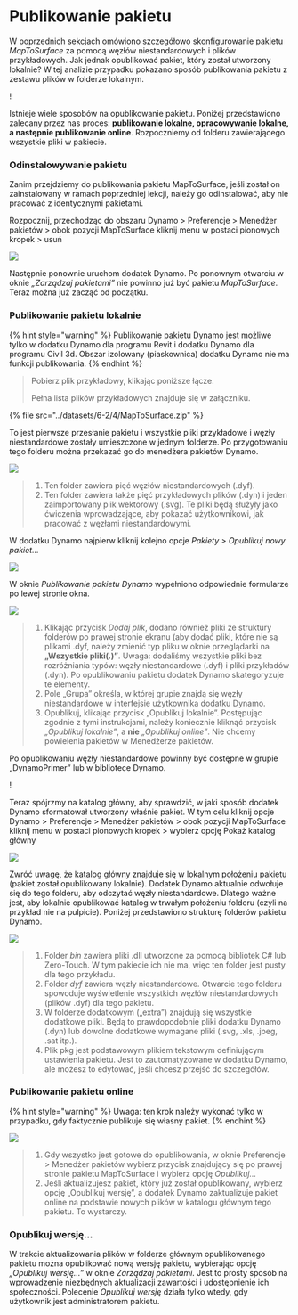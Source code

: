 # Publikowanie pakietu

W poprzednich sekcjach omówiono szczegółowo skonfigurowanie pakietu _MapToSurface_ za pomocą węzłów niestandardowych i plików przykładowych. Jak jednak opublikować pakiet, który został utworzony lokalnie? W tej analizie przypadku pokazano sposób publikowania pakietu z zestawu plików w folderze lokalnym.

\![](<../images/6-2/3/develop package - custom nodes 01 (1) (1).jpg>)

Istnieje wiele sposobów na opublikowanie pakietu. Poniżej przedstawiono zalecany przez nas proces: **publikowanie lokalne, opracowywanie lokalne, a następnie publikowanie online**. Rozpoczniemy od folderu zawierającego wszystkie pliki w pakiecie.

### Odinstalowywanie pakietu

Zanim przejdziemy do publikowania pakietu MapToSurface, jeśli został on zainstalowany w ramach poprzedniej lekcji, należy go odinstalować, aby nie pracować z identycznymi pakietami.

Rozpocznij, przechodząc do obszaru Dynamo > Preferencje > Menedżer pakietów > obok pozycji MapToSurface kliknij menu w postaci pionowych kropek > usuń

![](../images/6-2/4/publishapackage-deletepackage.jpg)

Następnie ponownie uruchom dodatek Dynamo. Po ponownym otwarciu w oknie _„Zarządzaj pakietami”_ nie powinno już być pakietu _MapToSurface_. Teraz można już zacząć od początku.

### Publikowanie pakietu lokalnie

{% hint style="warning" %} Publikowanie pakietu Dynamo jest możliwe tylko w dodatku Dynamo dla programu Revit i dodatku Dynamo dla programu Civil 3d. Obszar izolowany (piaskownica) dodatku Dynamo nie ma funkcji publikowania. {% endhint %}

> Pobierz plik przykładowy, klikając poniższe łącze.
>
> Pełna lista plików przykładowych znajduje się w załączniku.

{% file src="../datasets/6-2/4/MapToSurface.zip" %}

To jest pierwsze przesłanie pakietu i wszystkie pliki przykładowe i węzły niestandardowe zostały umieszczone w jednym folderze. Po przygotowaniu tego folderu można przekazać go do menedżera pakietów Dynamo.

![](../images/6-2/4/publishapackage-publishlocally01.jpg)

> 1. Ten folder zawiera pięć węzłów niestandardowych (.dyf).
> 2. Ten folder zawiera także pięć przykładowych plików (.dyn) i jeden zaimportowany plik wektorowy (.svg). Te pliki będą służyły jako ćwiczenia wprowadzające, aby pokazać użytkownikowi, jak pracować z węzłami niestandardowymi.

W dodatku Dynamo najpierw kliknij kolejno opcje _Pakiety > Opublikuj nowy pakiet..._

![](../images/6-2/4/publishapackage-publishlocally02.jpg)

W oknie _Publikowanie pakietu Dynamo_ wypełniono odpowiednie formularze po lewej stronie okna.

![](../images/6-2/4/publishapackage-publishlocally03.jpg)

> 1. Klikając przycisk _Dodaj plik_, dodano również pliki ze struktury folderów po prawej stronie ekranu (aby dodać pliki, które nie są plikami .dyf, należy zmienić typ pliku w oknie przeglądarki na **„Wszystkie pliki(**_**.**_**)”**. Uwaga: dodaliśmy wszystkie pliki bez rozróżniania typów: węzły niestandardowe (.dyf) i pliki przykładów (.dyn). Po opublikowaniu pakietu dodatek Dynamo skategoryzuje te elementy.
> 2. Pole „Grupa” określa, w której grupie znajdą się węzły niestandardowe w interfejsie użytkownika dodatku Dynamo.
> 3. Opublikuj, klikając przycisk „Opublikuj lokalnie”. Postępując zgodnie z tymi instrukcjami, należy koniecznie kliknąć przycisk _„Opublikuj lokalnie”_, a **nie** _„Opublikuj online”_. Nie chcemy powielenia pakietów w Menedżerze pakietów.

Po opublikowaniu węzły niestandardowe powinny być dostępne w grupie „DynamoPrimer” lub w bibliotece Dynamo.

\![](<../images/6-2/3/develop package - install package 02 (1) (1).jpg>)

Teraz spójrzmy na katalog główny, aby sprawdzić, w jaki sposób dodatek Dynamo sformatował utworzony właśnie pakiet. W tym celu kliknij opcje Dynamo > Preferencje > Menedżer pakietów > obok pozycji MapToSurface kliknij menu w postaci pionowych kropek > wybierz opcję Pokaż katalog główny

![](../images/6-2/4/publishapackage-publishlocally05.jpg)

Zwróć uwagę, że katalog główny znajduje się w lokalnym położeniu pakietu (pakiet został opublikowany lokalnie). Dodatek Dynamo aktualnie odwołuje się do tego folderu, aby odczytać węzły niestandardowe. Dlatego ważne jest, aby lokalnie opublikować katalog w trwałym położeniu folderu (czyli na przykład nie na pulpicie). Poniżej przedstawiono strukturę folderów pakietu Dynamo.

![](../images/6-2/4/publishapackage-publishlocally06.jpg)

> 1. Folder _bin_ zawiera pliki .dll utworzone za pomocą bibliotek C# lub Zero-Touch. W tym pakiecie ich nie ma, więc ten folder jest pusty dla tego przykładu.
> 2. Folder _dyf_ zawiera węzły niestandardowe. Otwarcie tego folderu spowoduje wyświetlenie wszystkich węzłów niestandardowych (plików .dyf) dla tego pakietu.
> 3. W folderze dodatkowym („extra”) znajdują się wszystkie dodatkowe pliki. Będą to prawdopodobnie pliki dodatku Dynamo (.dyn) lub dowolne dodatkowe wymagane pliki (.svg, .xls, .jpeg, .sat itp.).
> 4. Plik pkg jest podstawowym plikiem tekstowym definiującym ustawienia pakietu. Jest to zautomatyzowane w dodatku Dynamo, ale możesz to edytować, jeśli chcesz przejść do szczegółów.

### Publikowanie pakietu online

{% hint style="warning" %} Uwaga: ten krok należy wykonać tylko w przypadku, gdy faktycznie publikuje się własny pakiet. {% endhint %}

![](../images/6-2/4/publishapackage-publishonline01.jpg)

> 1. Gdy wszystko jest gotowe do opublikowania, w oknie Preferencje > Menedżer pakietów wybierz przycisk znajdujący się po prawej stronie pakietu MapToSurface i wybierz opcję _Opublikuj..._
> 2. Jeśli aktualizujesz pakiet, który już został opublikowany, wybierz opcję „Opublikuj wersję”, a dodatek Dynamo zaktualizuje pakiet online na podstawie nowych plików w katalogu głównym tego pakietu. To wystarczy.

### Opublikuj wersję...

W trakcie aktualizowania plików w folderze głównym opublikowanego pakietu można opublikować nową wersję pakietu, wybierając opcję _„Opublikuj wersję...”_ w oknie _Zarządzaj pakietami_. Jest to prosty sposób na wprowadzenie niezbędnych aktualizacji zawartości i udostępnienie ich społeczności. Polecenie _Opublikuj wersję_ działa tylko wtedy, gdy użytkownik jest administratorem pakietu.
